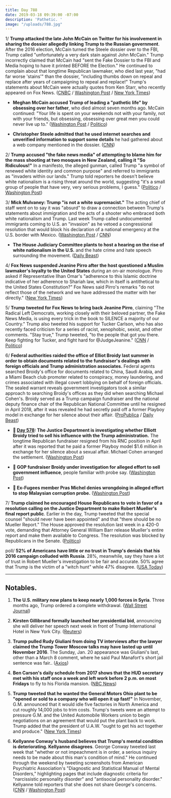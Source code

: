 ```yaml
---
title: Day 788
date: 2019-03-18 09:39:00 -07:00
description: 'Pathetic. '
image: "/uploads/788.jpg"
---
```


1/ **Trump attacked the late John McCain on Twitter for his involvement in sharing the dossier allegedly linking Trump to the Russian government**. After the 2016 election, McCain turned the Steele dossier over to the FBI, Trump called "unfortunately a very dark stain against John McCain." Trump incorrectly claimed that McCain had "sent the Fake Dossier to the FBI and Media hoping to have it printed BEFORE the Election." He continued to complain about that longtime Republican lawmaker, who died last year, "had far worse 'stains'" than the dossier, "including thumbs down on repeal and replace after years of campaigning to repeal and replace!" Trump's statements about McCain were actually quotes from Ken Starr, who recently appeared on Fox News. ([CNBC](https://www.cnbc.com/2019/03/17/trump-criticizes-john-mccain-over-russia-investigation-and-dossier.html) / [Washington Post](https://www.washingtonpost.com/politics/trump-again-takes-aim-at-john-mccain-over-dossier-prompting-rebuke-from-meghan-mccain/2019/03/17/3bc6baec-48c3-11e9-93d0-64dbcf38ba41_story.html) / [New York Times](https://www.nytimes.com/2019/03/17/us/politics/trump-mccain-twitter.html))

* **Meghan McCain accused Trump of leading a "pathetic life" by obsessing over her father**, who died almost seven months ago. McCain continued: "Your life is spent on your weekends not with your family, not with your friends, but obsessing, obsessing over great men you could never live up to." ([Washington Post](https://www.washingtonpost.com/politics/a-pathetic-life-meghan-mccain-escalates-her-pushback-against-trump/2019/03/18/58f3ec38-4991-11e9-93d0-64dbcf38ba41_story.html) / [Politico](https://www.politico.com/story/2019/03/18/meghan-mccain-donald-trump-1225108))

* **Christopher Steele admitted that he used internet searches and unverified information to support some details** he had gathered about a web company mentioned in the dossier. ([CNN](https://www.cnn.com/2019/03/16/politics/steele-information-dossier/index.html))

2/ **Trump accused "the fake news media" of attempting to blame him for the mass shooting at two mosques in New Zealand, calling it "So Ridiculous!"** In a manifesto, the alleged gunman, called Trump "a symbol of renewed white identity and common purpose" and referred to immigrants as "invaders within our lands." Trump told reporters he doesn't believe white nationalism is a rising threat around the world, suggesting "it's a small group of people that have very, very serious problems, I guess." ([Politico](https://www.politico.com/story/2019/03/18/trump-new-zealand-shooting-1224867) / [Washington Post](https://www.washingtonpost.com/politics/so-ridiculous-trump-accuses-the-media-of-trying-to-blame-him-for-new-zealand-shootings/2019/03/18/ad48b7c0-4985-11e9-93d0-64dbcf38ba41_story.html))

3/ **Mick Mulvaney: Trump "is not a white supremacist."** The acting chief of staff went on to say it was "absurd" to draw a connection between Trump's statements about immigration and the acts of a shooter who embraced both white nationalism and Trump. Last week Trump called undocumented immigrants coming to U.S. an "invasion" as he vetoed a congressional resolution that would block his declaration of a national emergency at the U.S. border with Mexico. ([Washington Post](https://www.washingtonpost.com/politics/mulvaney-says-its-absurd-to-link-new-zealand-mosque-attacks-to-trumps-rhetoric/2019/03/17/76356b5e-48b6-11e9-93d0-64dbcf38ba41_story.html) / [CNN](https://www.cnn.com/2019/03/17/politics/mick-mulvaney-trump-white-nationalism-new-zealand/index.html))

* **The House Judiciary Committee plants to host a hearing on the rise of white nationalism in the U.S.** and the hate crime and hate speech surrounding the movement. ([Daily Beast](https://www.thedailybeast.com/house-judiciary-committee-planning-hearing-on-the-rise-of-white-nationalism))

4/ **Fox News suspended Jeanine Pirro after the host questioned a Muslim lawmaker's loyalty to the United States** during an on-air monologue. Pirro asked if Representative Ilhan Omar's "adherence to this Islamic doctrine indicative of her adherence to Shariah law, which in itself is antithetical to the United States Constitution?" Fox News said Pirro's remarks "do not reflect those of the network and we have addressed the matter with her directly." ([New York Times](https://www.nytimes.com/2019/03/16/business/media/jeanine-pirro-fox-news-muslim.html))

5/ **Trump tweeted for Fox News to bring back Jeanine Pirro**, claiming "The Radical Left Democrats, working closely with their beloved partner, the Fake News Media, is using every trick in the book to SILENCE a majority of our Country." Trump also tweeted his support for Tucker Carlson, who has also recently faced criticism for a series of racist, xenophobic, sexist, and other comments. "Stay true," Trump tweeted, "to the people that got you there. Keep fighting for Tucker, and fight hard for @JudgeJeanine." ([CNN](https://www.cnn.com/2019/03/16/media/jeanine-pirro-fox-news/index.html) / [Politico](https://www.politico.com/story/2019/03/17/trump-fox-1224362))

6/ **Federal authorities raided the office of Elliot Broidy last summer in order to obtain documents related to the fundraiser's dealings with foreign officials and Trump administration associates.** Federal agents searched Broidy's office for documents related to China, Saudi Arabia, and a Miami Beach club promoter related to conspiracy, money laundering, and crimes associated with illegal covert lobbying on behalf of foreign officials. The sealed warrant reveals government investigators took a similar approach to searching Broidy's offices as they did when searching Michael Cohen's. Broidy served as a Trump campaign fundraiser and the national deputy finance chair of the Republican National Committee until he resigned in April 2018, after it was revealed he had secretly paid off a former Playboy model in exchange for her silence about their affair. ([ProPublica](https://www.propublica.org/article/federal-authorities-raided-trump-fundraisers-office-in-money-laundering-probe) / [Daily Beast](https://www.thedailybeast.com/elliott-broidy-trump-fundraiser-had-office-raided-by-feds-looking-for-ties-to-foreign-nationals-report))

* **📌 [Day 578](https://whatthefuckjusthappenedtoday.com/2018/08/20/day-578/): The Justice Department is investigating whether Elliott Broidy tried to sell his influence with the Trump administration.** The longtime Republican fundraiser resigned from his RNC position in April after it was reported that he paid a former Playboy model $1.6 million in exchange for her silence about a sexual affair. Michael Cohen arranged the settlement. ([Washington Post](https://www.washingtonpost.com/politics/trump-lawyer-negotiated-16-million-settlement-for-gop-donor-with-playboy-model/2018/04/13/2f051f90-3f3e-11e8-974f-aacd97698cef_story.html?noredirect=on))

* **📌 GOP fundraiser Broidy under investigation for alleged effort to sell government influence**, people familiar with probe say. ([Washington Post](https://www.washingtonpost.com/politics/gop-fundraiser-broidy-under-investigation-for-alleged-effort-to-sell-government-influence-people-familiar-with-probe-say/2018/08/17/c9e55792-a185-11e8-8e87-c869fe70a721_story.html?noredirect=on))

* **📌 Ex-Fugees member Pras Michel denies wrongdoing in alleged effort to stop Malaysian corruption probe.** ([Washington Post](https://www.washingtonpost.com/world/national-security/ex-fugees-member-pras-michel-denies-wrongdoing-in-alleged-effort-to-stop-malaysian-corruption-probe/2018/12/05/0a19dbf0-f82d-11e8-8c9a-860ce2a8148f_story.html?noredirect=on))

7/ **Trump claimed he encouraged House Republicans to vote in favor of a resolution calling on the Justice Department to make Robert Mueller's final report public**. Earlier in the day, Trump tweeted that the special counsel "should never have been appointed" and that "there should be no Mueller Report." The House approved the resolution last week in a 420-0 vote, demanding that Attorney General William Barr release Mueller's entire report and make them available to Congress. The resolution was blocked by Republicans in the Senate. ([Politico](https://www.politico.com/story/2019/03/16/trump-mueller-report-1224004))

poll/ **52% of Americans have little or no trust in Trump's denials that his 2016 campaign colluded with Russia**. 28%, meanwhile, say they have a lot of trust in Robert Mueller's investigation to be fair and accurate. 50% agree that Trump is the victim of a "witch hunt" while 47% disagree. ([USA Today](https://www.usatoday.com/story/news/politics/2019/03/18/trust-mueller-investigation-falls-half-americans-say-trump-victim-witch-hunt/3194049002/))

---

## Notables.

1. **The U.S. military now plans to keep nearly 1,000 forces in Syria**. Three months ago, Trump ordered a complete withdrawal. ([Wall Street Journal](https://www.wsj.com/articles/u-s-military-now-preparing-to-leave-as-many-as-1-000-troops-in-syria-11552853378))

2. **Kirsten Gillibrand formally launched her presidential bid**, announcing she will deliver her speech next week in front of Trump International Hotel in New York City. ([Reuters](https://www.reuters.com/article/us-usa-election-gillibrand/senator-gillibrand-formally-launches-presidential-campaign-idUSKCN1QY0FQ))

3. **Trump pulled Rudy Giuliani from doing TV interviews after the lawyer claimed the Trump Tower Moscow talks may have lasted up until November 2016**. The Sunday, Jan. 20 appearance was Giuliani's last, other than a March 8 comment, where he said Paul Manafort's short jail sentence was fair.. ([Axios](https://www.axios.com/rudy-giuliani-cable-television-mueller-report-d961eecc-271b-488c-bdb3-3c1c459e9027.html))

4. **Ben Carson's daily schedule from 2017 shows that the HUD secretary met with his staff once a week and left work before 2 p.m. on most Fridays** to fly to his Florida mansion. ([NBC News](https://www.nbcnews.com/politics/white-house/ben-carson-s-schedule-shows-friday-trips-florida-lunch-my-n983526))

5. **Trump tweeted that he wanted the General Motors Ohio plant to be "opened or sold to a company who will open it up fast!"** In November, G.M. announced that it would idle five factories in North America and cut roughly 14,000 jobs to trim costs. Trump's tweets were an attempt to pressure G.M. and the United Automobile Workers union to begin negotiations on an agreement that would put the plant back to work. Trump added that the president of U.A.W. "ought to get his act together and produce." ([New York Times](https://www.nytimes.com/2019/03/18/business/trump-gm-plant.html))

6. **Kellyanne Conway's husband believes that Trump's mental condition is deteriorating. Kellyanne disagrees**. George Conway tweeted last week that "whether or not impeachment is in order, a serious inquiry needs to be made about this man's condition of mind." He continued through the weekend by tweeting screenshots from American Psychiatric Association's "Diagnostic and Statistical Manual of Mental Disorders," highlighting pages that include diagnostic criteria for "narcissistic personality disorder" and "antisocial personality disorder." Kellyanne told reporters that she does not share George's concerns. ([CNN](https://www.cnn.com/2019/03/18/politics/george-conway-kellyanne-trump/index.html) / [Washington Post](https://www.washingtonpost.com/politics/kellyanne-conway-dismisses-her-husbands-concerns-that-trumps-mental-health-is-deteriorating/2019/03/18/5d80369a-4972-11e9-93d0-64dbcf38ba41_story.html))